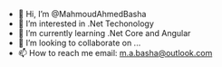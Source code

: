 - 👋 Hi, I’m @MahmoudAhmedBasha
- 👀 I’m interested in .Net Techonology 
- 🌱 I’m currently learning .Net Core and Angular
- 💞️ I’m looking to collaborate on ...
- 📫 How to reach me email: m.a.basha@outlook.com

<!---
MahmoudAhmedBasha/MahmoudAhmedBasha is a ✨ special ✨ repository because its `README.md` (this file) appears on your GitHub profile.
You can click the Preview link to take a look at your changes.
--->
